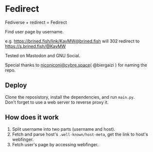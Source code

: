 Fedirect
==========

Fediverse + redirect = Fedirect

Find user page by username.

e.g. https://brined.fish/link/KayMW@brined.fish will 302 redirect to https://s.brined.fish/@KayMW

Tested on Mastodon and GNU Social.

Special thanks to [niconiconi@cybre.space](https://brined.fish/link/niconiconi@cybre.space)( @biergaizi ) for naming the repo.


Deploy
------

Clone the reposistory, install the dependencies, and run `main.py`.  
Don't forget to use a web server to reverse proxy it.

How does it work
----------------

1. Split username into two parts (username and host).
2. Fetch and parse host's `.well-known/host-meta`, get the link to host's webfinger.
3. Fetch user's page by accessing webfinger.
